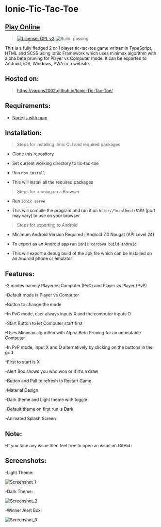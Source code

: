 # Ionic-Tic-Tac-Toe

<!--## [Downloads](https://github.com/VarunS2002/Ionic-Tic-Tac-Toe/releases)-->
## [Play Online](https://varuns2002.github.io/Ionic-Tic-Tac-Toe/)
>[![License: GPL v3](https://img.shields.io/badge/License-GPLv3-blue.svg)](https://www.gnu.org/licenses/gpl-3.0)
![Build: passing](https://img.shields.io/badge/build-passing-brightgreen)

This is a fully fledged 2 or 1 player tic-tac-toe game written in TypeScript, HTML and SCSS using Ionic Framework which uses minimax algorithm with alpha beta pruning for Player vs Computer mode.
It can be exported to Android, iOS, Windows, PWA or a website.

## Hosted on:
 
>https://varuns2002.github.io/Ionic-Tic-Tac-Toe/ 

## Requirements:

- [Node.js with npm](https://nodejs.org/en/download/)

## Installation:

>Steps for installing Ionic CLI and required packages

- Clone this repository

- Set current working directory to tic-tac-toe

- Run `npm install`

- This will install all the required packages

>Steps for running on a Browser

- Run `ionic serve`  

- This will compile the program and run it on `http://localhost:8100` (port may vary) to use on your browser

>Steps for exporting to Android

- Minimum Android Version Required : Android 7.0 Nougat (API Level 24)

- To export as an Android app run `ionic cordova build android`

- This will export a debug build of the apk file which can be installed on an Android phone or emulator  

## Features:

-2 modes namely Player vs Computer (PvC) and Player vs Player (PvP)

-Default mode is Player vs Computer

-Button to change the mode

-In PvC mode, user always inputs X and the computer inputs O

-Start Button to let Computer start first 

-Uses Minimax algorithm with Alpha Beta Pruning for an unbeatable Computer

-In PvP mode, input X and O alternatively by clicking on the buttons in the grid

-First to start is X

-Alert Box shows you who won or if it's a draw

-Button and Pull to refresh to Restart Game

-Material Design

-Dark theme and Light theme with toggle

-Default theme on first run is Dark

-Animated Splash Screen


## Note:

-If you face any issue then feel free to open an issue on GitHub

## Screenshots:

-Light Theme:

![Screenshot_1](https://i.imgur.com/Kqe76Nc.png)

-Dark Theme:

![Screenshot_2](https://i.imgur.com/QJw1IVx.png)

-Winner Alert Box:

![Screenshot_3](https://i.imgur.com/cPfLnvg.png)
